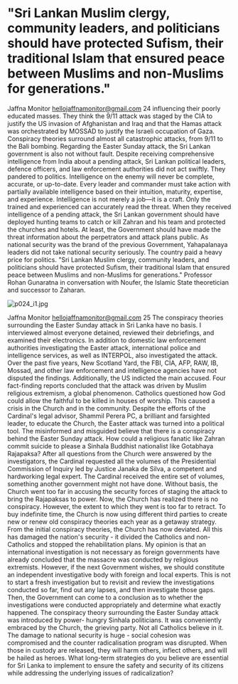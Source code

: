 # "Sri Lankan Muslim clergy, community leaders, and politicians should have protected Sufism, their traditional Islam that ensured peace between Muslims and non-Muslims for generations."

Jaffna Monitor
hellojaffnamonitor@gmail.com
24
influencing their poorly educated masses. They 
think the 9/11 attack was staged by the CIA to 
justify the US invasion of Afghanistan and Iraq 
and that the Hamas attack was orchestrated by 
MOSSAD to justify the Israeli occupation of 
Gaza.
Conspiracy theories surround almost all 
catastrophic attacks, from 9/11 to the Bali 
bombing. Regarding the Easter Sunday 
attack, the Sri Lankan government is also not 
without fault. Despite receiving comprehensive 
intelligence from India about a pending attack, 
Sri Lankan political leaders, defence officers, 
and law enforcement authorities did not act 
swiftly. They pandered to politics.
Intelligence on the enemy will never be 
complete, accurate, or up-to-date. Every 
leader and commander must take action with 
partially available intelligence based on their 
intuition, maturity, expertise, and experience. 
Intelligence is not merely a job—it is a 
craft. Only the trained and experienced can 
accurately read the threat.
When they received intelligence of a pending 
attack, the Sri Lankan government should have 
deployed hunting teams to catch or kill Zahran 
and his team and protected the churches 
and hotels. At least, the Government should 
have made the threat information about 
the perpetrators and attack plans public. As 
national security was the brand of the previous 
Government, Yahapalanaya leaders did not 
take national security seriously. The country 
paid a heavy price for politics.
"Sri Lankan Muslim clergy, community leaders, 
and politicians should have protected Sufism, 
their traditional Islam that ensured peace between 
Muslims and non-Muslims for generations."
Professor Rohan Gunaratna in conversation with Noufer, the Islamic State theoretician and successor to Zaharan.

![p024_i1.jpg](images_out/012_sri_lankan_muslim_clergy_community_leaders_and_pol/p024_i1.jpg)

Jaffna Monitor
hellojaffnamonitor@gmail.com
25
The conspiracy theories surrounding the 
Easter Sunday attack in Sri Lanka have no 
basis. I interviewed almost everyone detained, 
reviewed their debriefings, and examined 
their electronics. In addition to domestic 
law enforcement authorities investigating 
the Easter attack, international police and 
intelligence services, as well as INTERPOL, 
also investigated the attack. Over the past 
five years, New Scotland Yard, the FBI, 
CIA, AFP, RAW, IB, Mossad, and other law 
enforcement and intelligence agencies have 
not disputed the findings. Additionally, the US 
indicted the main accused. Four fact-finding 
reports concluded that the attack was driven 
by Muslim religious extremism, a global 
phenomenon.
Catholics questioned how God could allow 
the faithful to be killed in houses of worship. 
This caused a crisis in the Church and in 
the community. Despite the efforts of the 
Cardinal's legal advisor, Shammil Perera PC, a 
brilliant and farsighted leader, to educate the 
Church, the Easter attack was turned into a 
political tool. The misinformed and misguided 
believe that there is a conspiracy behind the 
Easter Sunday attack. How could a religious 
fanatic like Zahran commit suicide to please 
a Sinhala Buddhist nationalist like Gotabhaya 
Rajapaksa?
After all questions from the Church were 
answered by the investigators, the Cardinal 
requested all the volumes of the Presidential 
Commission of Inquiry led by Justice Janaka 
de Silva, a competent and hardworking legal 
expert. The Cardinal received the entire set 
of volumes, something another government 
might not have done. Without basis, the 
Church went too far in accusing the security 
forces of staging the attack to bring the 
Rajapaksas to power. Now, the Church has 
realized there is no conspiracy. However, the 
extent to which they went is too far to retract.
To buy indefinite time, the Church is now 
using different third parties to create new or 
renew old conspiracy theories each year as a 
getaway strategy. From the initial conspiracy 
theories, the Church has now deviated. All this 
has damaged the nation's security - it divided 
the Catholics and non-Catholics and stopped 
the rehabilitation plans.
My opinion is that an international 
investigation is not necessary as foreign 
governments have already concluded that 
the massacre was conducted by religious 
extremists. However, if the next Government 
wishes, we should constitute an independent 
investigative body with foreign and local 
experts. This is not to start a fresh investigation 
but to revisit and review the investigations 
conducted so far, find out any lapses, and then 
investigate those gaps. Then, the Government 
can come to a conclusion as to whether the 
investigations were conducted appropriately 
and determine what exactly happened.
The conspiracy theory surrounding the Easter 
Sunday attack was introduced by power-
hungry Sinhala politicians. It was conveniently 
embraced by the Church, the grieving party. 
Not all Catholics believe in it. The damage to 
national security is huge - social cohesion was 
compromised and the counter radicalisation 
program was disrupted. When those in 
custody are released, they will harm others, 
inflect others, and will be hailed as heroes.
What long-term strategies do you 
believe are essential for Sri Lanka 
to implement to ensure the safety 
and security of its citizens while 
addressing the underlying issues of 
radicalization?


